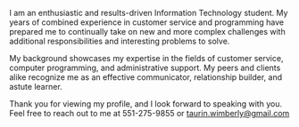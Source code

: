 I am an enthusiastic and results-driven Information Technology student. My years of combined experience in customer service and programming have prepared me to continually take on new and more complex challenges with additional responsibilities and interesting problems to solve.

My background showcases my expertise in the fields of customer service, computer programming, and administrative support. My peers and clients alike recognize me as an effective communicator, relationship builder, and astute learner.

Thank you for viewing my profile, and I look forward to speaking with you. Feel free to reach out to me at 551-275-9855 or taurin.wimberly@gmail.com

